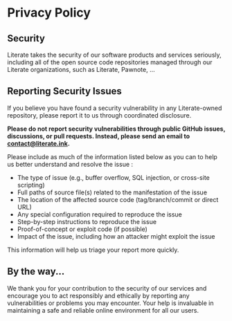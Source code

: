 # Privacy Policy

## Security
Literate takes the security of our software products and services seriously, including all of the open source code repositories managed through our Literate organizations, such as Literate, Pawnote, ...

## Reporting Security Issues
If you believe you have found a security vulnerability in any Literate-owned repository, please report it to us through coordinated disclosure.

**Please do not report security vulnerabilities through public GitHub issues, discussions, or pull requests.
Instead, please send an email to contact@literate.ink.**

Please include as much of the information listed below as you can to help us better understand and resolve the issue :
- The type of issue (e.g., buffer overflow, SQL injection, or cross-site scripting)
- Full paths of source file(s) related to the manifestation of the issue
- The location of the affected source code (tag/branch/commit or direct URL)
- Any special configuration required to reproduce the issue
- Step-by-step instructions to reproduce the issue
- Proof-of-concept or exploit code (if possible)
- Impact of the issue, including how an attacker might exploit the issue


This information will help us triage your report more quickly.

## By the way...
We thank you for your contribution to the security of our services and encourage you to act responsibly and ethically by reporting any vulnerabilities or problems you may encounter. Your help is invaluable in maintaining a safe and reliable online environment for all our users.
